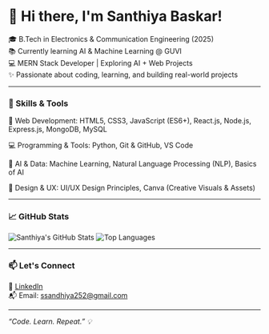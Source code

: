 # 👋 Hi there, I'm Santhiya Baskar!

🎓 B.Tech in Electronics & Communication Engineering (2025)  
📚 Currently learning AI & Machine Learning @ GUVI  
💻 MERN Stack Developer | Exploring AI + Web Projects  
✨ Passionate about coding, learning, and building real-world projects

---

### 🚀 Skills & Tools

🔧 Web Development: HTML5, CSS3, JavaScript (ES6+), React.js, Node.js, Express.js, MongoDB, MySQL

💻 Programming & Tools: Python, Git & GitHub, VS Code

🧠 AI & Data: Machine Learning, Natural Language Processing (NLP), Basics of AI

🎨 Design & UX: UI/UX Design Principles, Canva (Creative Visuals & Assets)

---

### 📈 GitHub Stats

![Santhiya's GitHub Stats](https://github-readme-stats.vercel.app/api?username=SanthiyaBaskar&show_icons=true&theme=radical)
![Top Languages](https://github-readme-stats.vercel.app/api/top-langs/?username=SanthiyaBaskar&layout=compact&theme=radical)

---

### 📫 Let's Connect

🔗 [LinkedIn](www.linkedin.com/in/santhiya-baskar-675a85258)  
📬 Email: ssandhiya252@gmail.com

---
 
*“Code. Learn. Repeat.” 💡*


